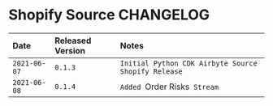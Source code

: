 # Shopify Source CHANGELOG

| Date | Released Version | Notes |
| :--- | :--- | :--- |
| `2021-06-07` | `0.1.3` | `Initial Python CDK Airbyte Source Shopify Release` |
| `2021-06-08` | `0.1.4` | `Added `Order Risks` Stream` |

